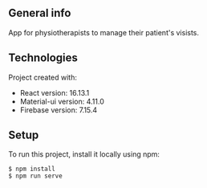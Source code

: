 ## General info
App for physiotherapists to manage their patient's visists.

## Technologies
Project created with:
* React version: 16.13.1
* Material-ui version: 4.11.0
* Firebase version: 7.15.4

## Setup
To run this project, install it locally using npm:

```
$ npm install
$ npm run serve
```
